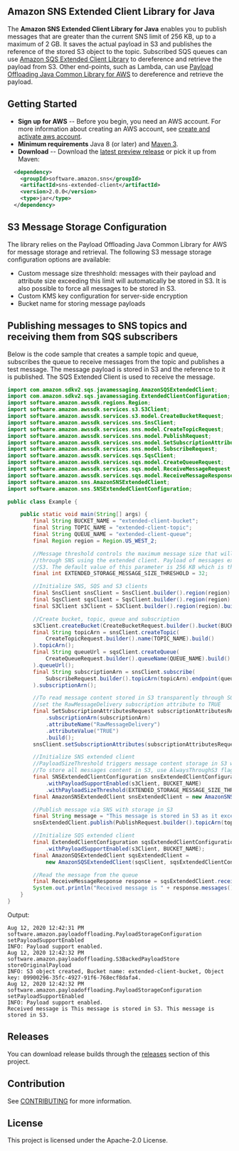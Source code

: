 ## Amazon SNS Extended Client Library for Java

The **Amazon SNS Extended Client Library for Java** enables you to publish messages that are greater than the current SNS limit of 256 KB, up to a maximum of 2 GB.
It saves the actual payload in S3 and publishes the reference of the stored S3 object to the topic. Subscribed SQS queues can use [Amazon SQS Extended Client Library](https://github.com/awslabs/amazon-sqs-java-extended-client-lib) to dereference and retrieve the payload from S3. Other end-points, such as Lambda, can use [Payload Offloading Java Common Library for AWS](https://github.com/awslabs/payload-offloading-java-common-lib-for-aws) to dereference and retrieve the payload.


## Getting Started

* **Sign up for AWS** -- Before you begin, you need an AWS account. For more information about creating an AWS account, see [create and activate aws account](https://aws.amazon.com/premiumsupport/knowledge-center/create-and-activate-aws-account/).
* **Minimum requirements** Java 8 (or later) and [Maven 3](http://maven.apache.org/).
* **Download** -- Download the [latest preview release](https://github.com/awslabs/amazon-sns-java-extended-client-lib/releases) or pick it up from Maven:
```xml
  <dependency>
    <groupId>software.amazon.sns</groupId>
    <artifactId>sns-extended-client</artifactId>
    <version>2.0.0</version>
    <type>jar</type>
  </dependency>
```

## S3 Message Storage Configuration
The library relies on the Payload Offloading Java Common Library for AWS for message storage and retrieval. The following S3 message storage configuration options are available:
* Custom message size threshhold: messages with their payload and attribute size exceeding this limit will automatically be stored in S3. It is also possible to force all messages to be stored in S3.
* Custom KMS key configuration for server-side encryption
* Bucket name for storing message payloads


## Publishing messages to SNS topics and receiving them from SQS subscribers
Below is the code sample that creates a sample topic and queue, subscribes the queue to receive messages from the topic and publishes a test message. The message payload is stored in S3 and the reference to it is published. The SQS Extended Client is used to receive the message.

```java
import com.amazon.sdkv2.sqs.javamessaging.AmazonSQSExtendedClient;
import com.amazon.sdkv2.sqs.javamessaging.ExtendedClientConfiguration;
import software.amazon.awssdk.regions.Region;
import software.amazon.awssdk.services.s3.S3Client;
import software.amazon.awssdk.services.s3.model.CreateBucketRequest;
import software.amazon.awssdk.services.sns.SnsClient;
import software.amazon.awssdk.services.sns.model.CreateTopicRequest;
import software.amazon.awssdk.services.sns.model.PublishRequest;
import software.amazon.awssdk.services.sns.model.SetSubscriptionAttributesRequest;
import software.amazon.awssdk.services.sns.model.SubscribeRequest;
import software.amazon.awssdk.services.sqs.SqsClient;
import software.amazon.awssdk.services.sqs.model.CreateQueueRequest;
import software.amazon.awssdk.services.sqs.model.ReceiveMessageRequest;
import software.amazon.awssdk.services.sqs.model.ReceiveMessageResponse;
import software.amazon.sns.AmazonSNSExtendedClient;
import software.amazon.sns.SNSExtendedClientConfiguration;

public class Example {

    public static void main(String[] args) {
        final String BUCKET_NAME = "extended-client-bucket";
        final String TOPIC_NAME = "extended-client-topic";
        final String QUEUE_NAME = "extended-client-queue";
        final Region region = Region.US_WEST_2;

        //Message threshold controls the maximum message size that will be allowed to be published
        //through SNS using the extended client. Payload of messages exceeding this value will be stored in
        //S3. The default value of this parameter is 256 KB which is the maximum message size in SNS (and SQS).
        final int EXTENDED_STORAGE_MESSAGE_SIZE_THRESHOLD = 32;

        //Initialize SNS, SQS and S3 clients
        final SnsClient snsClient = SnsClient.builder().region(region).build();
        final SqsClient sqsClient = SqsClient.builder().region(region).build();
        final S3Client s3Client = S3Client.builder().region(region).build();

        //Create bucket, topic, queue and subscription
        s3Client.createBucket(CreateBucketRequest.builder().bucket(BUCKET_NAME).build());
        final String topicArn = snsClient.createTopic(
            CreateTopicRequest.builder().name(TOPIC_NAME).build()
        ).topicArn();
        final String queueUrl = sqsClient.createQueue(
            CreateQueueRequest.builder().queueName(QUEUE_NAME).build()
        ).queueUrl();
        final String subscriptionArn = snsClient.subscribe(
            SubscribeRequest.builder().topicArn(topicArn).endpoint(queueUrl).build()
        ).subscriptionArn();

        //To read message content stored in S3 transparently through SQS extended client,
        //set the RawMessageDelivery subscription attribute to TRUE
        final SetSubscriptionAttributesRequest subscriptionAttributesRequest = SetSubscriptionAttributesRequest.builder()
            .subscriptionArn(subscriptionArn)
            .attributeName("RawMessageDelivery")
            .attributeValue("TRUE")
            .build();
        snsClient.setSubscriptionAttributes(subscriptionAttributesRequest);

        //Initialize SNS extended client
        //PayloadSizeThreshold triggers message content storage in S3 when the threshold is exceeded
        //To store all messages content in S3, use AlwaysThroughS3 flag
        final SNSExtendedClientConfiguration snsExtendedClientConfiguration = new SNSExtendedClientConfiguration()
            .withPayloadSupportEnabled(s3Client, BUCKET_NAME)
            .withPayloadSizeThreshold(EXTENDED_STORAGE_MESSAGE_SIZE_THRESHOLD);
        final AmazonSNSExtendedClient snsExtendedClient = new AmazonSNSExtendedClient(snsClient, snsExtendedClientConfiguration);

        //Publish message via SNS with storage in S3
        final String message = "This message is stored in S3 as it exceeds the threshold of 32 bytes set above.";
        snsExtendedClient.publish(PublishRequest.builder().topicArn(topicArn).message(message).build());

        //Initialize SQS extended client
        final ExtendedClientConfiguration sqsExtendedClientConfiguration = new ExtendedClientConfiguration()
            .withPayloadSupportEnabled(s3Client, BUCKET_NAME);
        final AmazonSQSExtendedClient sqsExtendedClient =
            new AmazonSQSExtendedClient(sqsClient, sqsExtendedClientConfiguration);

        //Read the message from the queue
        final ReceiveMessageResponse response = sqsExtendedClient.receiveMessage(ReceiveMessageRequest.builder().queueUrl(queueUrl).build());
        System.out.println("Received message is " + response.messages().get(0).body());
    }
}
```

Output:
``` 
Aug 12, 2020 12:42:31 PM software.amazon.payloadoffloading.PayloadStorageConfiguration setPayloadSupportEnabled
INFO: Payload support enabled.
Aug 12, 2020 12:42:32 PM software.amazon.payloadoffloading.S3BackedPayloadStore storeOriginalPayload
INFO: S3 object created, Bucket name: extended-client-bucket, Object key: 09900296-35fc-4927-91f6-768ecf8dafa4.
Aug 12, 2020 12:42:32 PM software.amazon.payloadoffloading.PayloadStorageConfiguration setPayloadSupportEnabled
INFO: Payload support enabled.
Received message is This message is stored in S3. This message is stored in S3.
```

## Releases
You can download release builds through the [releases](https://github.com/awslabs/amazon-sns-java-extended-client-lib) section of this project.

## Contribution
See [CONTRIBUTING](CONTRIBUTING.md#security-issue-notifications) for more information.

## License
This project is licensed under the Apache-2.0 License.
